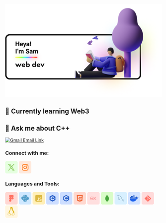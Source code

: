 ![alt text](https://github.com/ifeelsam/ifeelsam/blob/main/public/gitpng.png)

</div>
<h2>🌱 Currently learning Web3</h2> 
<h2>💬 Ask me about C++</h2>



<a href="https://mail.google.com/mail/u/0/#inbox?compose=DmwnWrRsqXhjKCKTxkXFqZqbxQtVGKPwdTDFVpRZdqdQjDdpPfSfQVRRwXPpxxpkMJDTDvPTPmNL">
  <img src="https://img.shields.io/badge/-Gmail-%23333?style=for-the-badge&logo=gmail&logoColor=white" alt="Gmail Email Link" />
</a>

</div><h3 align="left">Connect with me:</h3>
<p align="left">
<a href="https://www.x.com/ifeelsam" target="blank"><img align="center" src="https://github.com/ifeelsam/ifeelsam/blob/main/public/icons/x.png" alt="ifeelsam" height="40u" width="40" /></a>
<a href="https://www.instagram.com/ifeelsam_" target="blank"><img align="center" src="https://github.com/ifeelsam/ifeelsam/blob/main/public/icons/insta.png" alt="ifeelsam_" height="40" width="40" /></a>
</p>
<h3 align="left">Languages and Tools:</h3>
<p align="left">
<img src="https://github.com/ifeelsam/ifeelsam/blob/main/public/icons/figma.png" alt="figma" width="40" height="40"/>
<img src="https://github.com/ifeelsam/ifeelsam/blob/main/public/icons/py.png" alt="python" width="40" height="40"/>
<img src="https://github.com/ifeelsam/ifeelsam/blob/main/public/icons/js.png" alt="Javascript" width="40" height="40"/>
<img src="https://github.com/ifeelsam/ifeelsam/blob/main/public/icons/c++.png" alt="cpp" width="40" height="40"/>
<img src="https://github.com/ifeelsam/ifeelsam/blob/main/public/icons/C.png" alt="C" width="40" height="40"/>
<img src="https://github.com/ifeelsam/ifeelsam/blob/main/public/icons/html.png" alt="HTML" width="40" height="40"/>
<img src="https://github.com/ifeelsam/ifeelsam/blob/main/public/icons/express.png" alt="express
" width="40" height="40"/>
<img src="https://github.com/ifeelsam/ifeelsam/blob/main/public/icons/mongo.png" alt="Mongodb" width="40" height="40"/>
<img src="https://github.com/ifeelsam/ifeelsam/blob/main/public/icons/mysql.png" alt="Mysql" width="40" height="40"/>
<img src="https://github.com/ifeelsam/ifeelsam/blob/main/public/icons/docker.png" alt="Docker" width="40" height="40"/>
<img src="https://github.com/ifeelsam/ifeelsam/blob/main/public/icons/git.png" alt="Git" width="40" height="40"/>
<img src="https://github.com/ifeelsam/ifeelsam/blob/main/public/icons/linux.png" alt="Linux" width="40" height="40"/>
</p>

